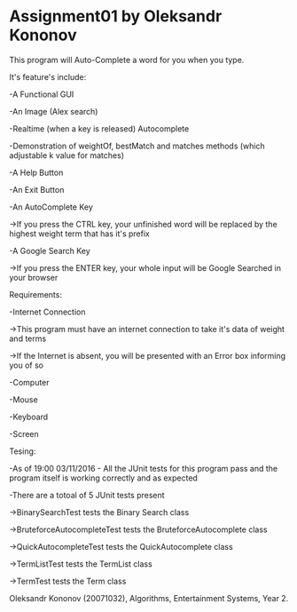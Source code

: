 # Assignment01 by Oleksandr Kononov
This program will Auto-Complete a word for you when you type.

It's feature's include:


-A Functional GUI

-An Image (Alex search)

-Realtime (when a key is released) Autocomplete

-Demonstration of weightOf, bestMatch and matches methods (which adjustable k value for matches)

-A Help Button

-An Exit Button

-An AutoComplete Key

  ->If you press the CTRL key, your unfinished word will be replaced by the highest weight term that has it's prefix
  
-A Google Search Key

  ->If you press the ENTER key, your whole input will be Google Searched in your browser


Requirements:


-Internet Connection

  ->This program must have an internet connection to take it's data of weight and terms
  
  ->If the Internet is absent, you will be presented with an Error box informing you of so
  
-Computer

-Mouse

-Keyboard

-Screen


Tesing:



-As of 19:00 03/11/2016 - All the JUnit tests for this program pass and the program itself is working correctly and as expected

-There are a totoal of 5 JUnit tests present

  ->BinarySearchTest tests the Binary Search class
  
  ->BruteforceAutocompleteTest tests the BruteforceAutocomplete class
  
  ->QuickAutocompleteTest tests the QuickAutocomplete class
  
  ->TermListTest tests the TermList class
  
  ->TermTest tests the Term class



Oleksandr Kononov (20071032),
Algorithms,
Entertainment Systems,
Year 2.
